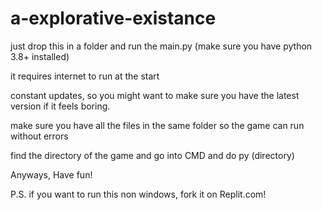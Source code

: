# a-explorative-existance
just drop this in a folder and run the main.py (make sure you have python 3.8+ installed)

it requires internet to run at the start

constant updates, so you might want to make sure you have the latest version if it feels boring.

make sure you have all the files in the same folder so the game can run without errors

find the directory of the game and go into CMD and do py (directory)

Anyways, Have fun!

P.S. if you want to run this non windows, fork it on Replit.com!